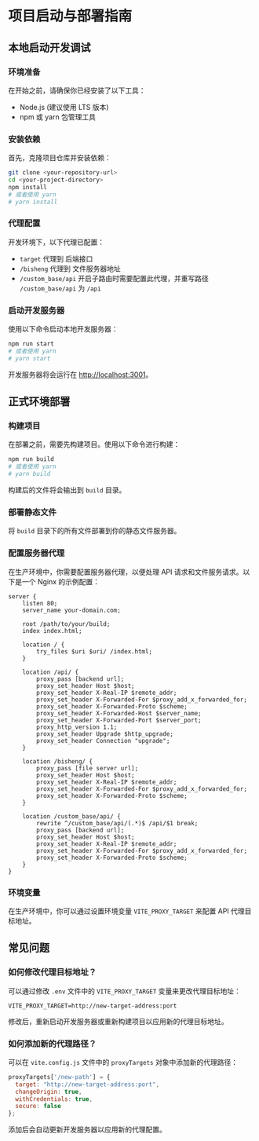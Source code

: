 # 项目启动与部署指南

## 本地启动开发调试

### 环境准备

在开始之前，请确保你已经安装了以下工具：
- Node.js (建议使用 LTS 版本)
- npm 或 yarn 包管理工具

### 安装依赖

首先，克隆项目仓库并安装依赖：

```bash
git clone <your-repository-url>
cd <your-project-directory>
npm install
# 或者使用 yarn
# yarn install
```
### 代理配置

开发环境下，以下代理已配置：
- `target` 代理到 后端接口
- `/bisheng` 代理到 文件服务器地址
- `/custom_base/api` 开启子路由时需要配置此代理，并重写路径 `/custom_base/api` 为 `/api`

### 启动开发服务器

使用以下命令启动本地开发服务器：

```bash
npm run start
# 或者使用 yarn
# yarn start
```

开发服务器将会运行在 [http://localhost:3001](http://localhost:3001)。


## 正式环境部署

### 构建项目

在部署之前，需要先构建项目。使用以下命令进行构建：

```bash
npm run build
# 或者使用 yarn
# yarn build
```

构建后的文件将会输出到 `build` 目录。

### 部署静态文件

将 `build` 目录下的所有文件部署到你的静态文件服务器。

### 配置服务器代理

在生产环境中，你需要配置服务器代理，以便处理 API 请求和文件服务请求。以下是一个 Nginx 的示例配置：

```nginx
server {
    listen 80;
    server_name your-domain.com;

    root /path/to/your/build;
    index index.html;

    location / {
        try_files $uri $uri/ /index.html;
    }

    location /api/ {
        proxy_pass [backend url];
        proxy_set_header Host $host;
        proxy_set_header X-Real-IP $remote_addr;
        proxy_set_header X-Forwarded-For $proxy_add_x_forwarded_for;
        proxy_set_header X-Forwarded-Proto $scheme;
        proxy_set_header X-Forwarded-Host $server_name;
        proxy_set_header X-Forwarded-Port $server_port;
        proxy_http_version 1.1;
        proxy_set_header Upgrade $http_upgrade;
        proxy_set_header Connection "upgrade";
    }

    location /bisheng/ {
        proxy_pass [file server url];
        proxy_set_header Host $host;
        proxy_set_header X-Real-IP $remote_addr;
        proxy_set_header X-Forwarded-For $proxy_add_x_forwarded_for;
        proxy_set_header X-Forwarded-Proto $scheme;
    }

    location /custom_base/api/ {
        rewrite ^/custom_base/api/(.*)$ /api/$1 break;
        proxy_pass [backend url];
        proxy_set_header Host $host;
        proxy_set_header X-Real-IP $remote_addr;
        proxy_set_header X-Forwarded-For $proxy_add_x_forwarded_for;
        proxy_set_header X-Forwarded-Proto $scheme;
    }
}
```

### 环境变量

在生产环境中，你可以通过设置环境变量 `VITE_PROXY_TARGET` 来配置 API 代理目标地址。

## 常见问题

### 如何修改代理目标地址？

可以通过修改 `.env` 文件中的 `VITE_PROXY_TARGET` 变量来更改代理目标地址：

```env
VITE_PROXY_TARGET=http://new-target-address:port
```

修改后，重新启动开发服务器或重新构建项目以应用新的代理目标地址。

### 如何添加新的代理路径？

可以在 `vite.config.js` 文件中的 `proxyTargets` 对象中添加新的代理路径：

```javascript
proxyTargets['/new-path'] = {
  target: "http://new-target-address:port",
  changeOrigin: true,
  withCredentials: true,
  secure: false
};
```

添加后会自动更新开发服务器以应用新的代理配置。